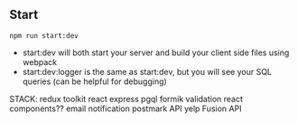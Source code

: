 ## Start

`npm run start:dev`

- start:dev will both start your server and build your client side files using webpack
- start:dev:logger is the same as start:dev, but you will see your SQL queries (can be helpful for debugging)

STACK:
redux toolkit
react
express
pgql
formik validation
react components??
email notification
postmark API
yelp Fusion API
